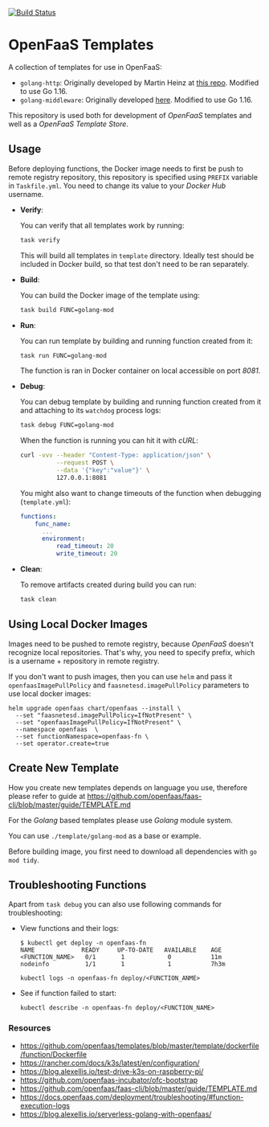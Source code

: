 [![Build Status](https://travis-ci.com/morsby/openfaas-templates.svg?branch=main)](https://travis-ci.com/morsby/openfaas-templates)

# OpenFaaS Templates

A collection of templates for use in OpenFaaS:

- `golang-http`: Originally developed by Martin Heinz at
  [this repo](https://github.com/MartinHeinz/openfaas-templates). Modified to use Go 1.16.
- `golang-middleware`: Originally developed
  [here](https://github.com/openfaas/golang-http-template). Modified to use Go 1.16.

This repository is used both for development of _OpenFaaS_ templates and well as a
_OpenFaaS Template Store_.

## Usage

Before deploying functions, the Docker image needs to first be push to remote registry
repository, this repository is specified using `PREFIX` variable in `Taskfile.yml`. You
need to change its value to your _Docker Hub_ username.

- **Verify**:

  You can verify that all templates work by running:

  ```bash
  task verify
  ```

  This will build all templates in `template` directory. Ideally test should be included
  in Docker build, so that test don't need to be ran separately.

- **Build**:

  You can build the Docker image of the template using:

  ```bash
  task build FUNC=golang-mod
  ```

- **Run**:

  You can run template by building and running function created from it:

  ```bash
  task run FUNC=golang-mod
  ```

  The function is ran in Docker container on local accessible on port _8081_.

- **Debug**:

  You can debug template by building and running function created from it and attaching to
  its `watchdog` process logs:

  ```bash
  task debug FUNC=golang-mod
  ```

  When the function is running you can hit it with _cURL_:

  ```bash
  curl -vvv --header "Content-Type: application/json" \
            --request POST \
            --data '{"key":"value"}' \
            127.0.0.1:8081
  ```

  You might also want to change timeouts of the function when debugging (`template.yml`):

  ```yaml
  functions:
      func_name:
        ...
        environment:
            read_timeout: 20
            write_timeout: 20
  ```

- **Clean**:

  To remove artifacts created during build you can run:

  ```bash
  task clean
  ```

## Using Local Docker Images

Images need to be pushed to remote registry, because _OpenFaaS_ doesn't recognize local
repositories. That's why, you need to specify prefix, which is a username + repository in
remote registry.

If you don't want to push images, then you can use `helm` and pass it
`openfaasImagePullPolicy` and `faasnetesd.imagePullPolicy` parameters to use local docker
images:

```shell
helm upgrade openfaas chart/openfaas --install \
  --set "faasnetesd.imagePullPolicy=IfNotPresent" \
  --set "openfaasImagePullPolicy=IfNotPresent" \
  --namespace openfaas  \
  --set functionNamespace=openfaas-fn \
  --set operator.create=true
```

## Create New Template

How you create new templates depends on language you use, therefore please refer to guide
at <https://github.com/openfaas/faas-cli/blob/master/guide/TEMPLATE.md>

For the _Golang_ based templates please use _Golang_ module system.

You can use `./template/golang-mod` as a base or example.

Before building image, you first need to download all dependencies with `go mod tidy`.

## Troubleshooting Functions

Apart from `task debug` you can also use following commands for troubleshooting:

- View functions and their logs:

  ```console
  $ kubectl get deploy -n openfaas-fn
  NAME             READY     UP-TO-DATE   AVAILABLE    AGE
  <FUNCTION_NAME>   0/1       1            0           11m
  nodeinfo          1/1       1            1           7h3m

  kubectl logs -n openfaas-fn deploy/<FUNCTION_ANME>
  ```

- See if function failed to start:

  ```shell
  kubectl describe -n openfaas-fn deploy/<FUNCTION_NAME>
  ```

### Resources

- <https://github.com/openfaas/templates/blob/master/template/dockerfile/function/Dockerfile>
- <https://rancher.com/docs/k3s/latest/en/configuration/>
- <https://blog.alexellis.io/test-drive-k3s-on-raspberry-pi/>
- <https://github.com/openfaas-incubator/ofc-bootstrap>
- <https://github.com/openfaas/faas-cli/blob/master/guide/TEMPLATE.md>
- <https://docs.openfaas.com/deployment/troubleshooting/#function-execution-logs>
- <https://blog.alexellis.io/serverless-golang-with-openfaas/>
